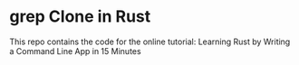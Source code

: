 # grep Clone in Rust

This repo contains the code for the online tutorial: Learning Rust by Writing a Command Line App in 15 Minutes
